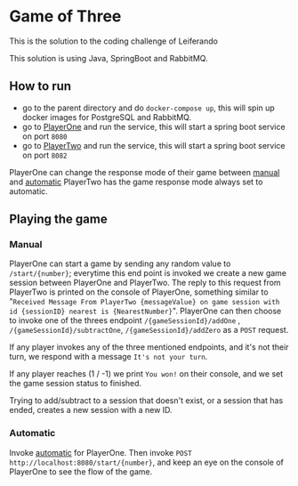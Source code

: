 # Game of Three 
This is the solution to the coding challenge of Leiferando 

This solution is using Java, SpringBoot and RabbitMQ. 

## How to run 
* go to the parent directory and do `docker-compose up`, this will spin up docker images for PostgreSQL and RabbitMQ.
* go to [PlayerOne](PlayerOne/src/main/java/com/lieferando/servicea/PlayerOne.java) and run the service, this will start a spring boot service on port `8080`
* go to [PlayerTwo](PlayerTwo/src/main/java/com/lieferando/serviceb/PlayerTwo.java) and run the service, this will start a spring boot service on port `8082`

PlayerOne can change the response mode of their game between [manual](http://localhost:8080/manual) and [automatic](http://localhost:8080/automatic)
PlayerTwo has the game response mode always set to automatic. 

## Playing the game
### Manual 
PlayerOne can start a game by sending any random value to `/start/{number}`; everytime this end point is invoked we create a new game session between PlayerOne and PlayerTwo.
The reply to this request from PlayerTwo is printed on the console of PlayerOne, something similar to "`Received Message From PlayerTwo {messageValue} on game session with id {sessionID} nearest is {NearestNumber}`".
PlayerOne can then choose to invoke one of the threes endpoint  `/{gameSessionId}/addOne` , `/{gameSessionId}/subtractOne`, `/{gameSessionId}/addZero` as a `POST` request.

If any player invokes any of the three mentioned endpoints, and it's not their turn, we respond with a message `It's not your turn`.

If any player reaches (1 / -1) we print `You won!` on their console, and we set the game session status to finished.

Trying to add/subtract to a session that doesn't exist, or a session that has ended, creates a new session with a new ID.

### Automatic
Invoke [automatic](http://localhost:8080/automatic) for PlayerOne. 
Then invoke `POST http://localhost:8080/start/{number}`, and keep an eye on the console of PlayerOne to see the flow of the game. 





